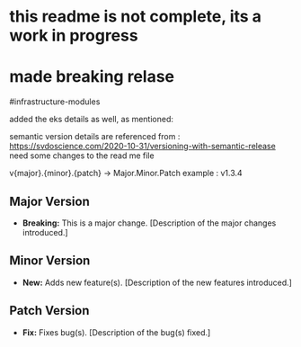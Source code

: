 # this readme is not complete, its a work in progress

# made breaking relase
#infrastructure-modules

added the eks details as well, as mentioned:

semantic version details are referenced from : https://svdoscience.com/2020-10-31/versioning-with-semantic-release
need some changes to the read me file


v{major}.{minor}.{patch} → Major.Minor.Patch
example : v1.3.4



## Major Version
- **Breaking:** This is a major change. [Description of the major changes introduced.]

## Minor Version
- **New:** Adds new feature(s). [Description of the new features introduced.]

## Patch Version
- **Fix:** Fixes bug(s). [Description of the bug(s) fixed.]

